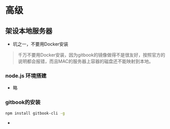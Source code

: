 # 高级

## 架设本地服务器

* 坑之一，不要用Docker安装
> 千万不要用Docker安装，因为gitbook的镜像做得不是很友好，按照官方的说明都会报错，而且MAC的服务器上容器的磁盘还不能映射到本地。


### node.js 环境搭建
* 略

### gitbook的安装
```bash
npm install gitbook-cli -g
```

*   